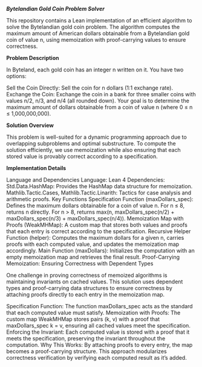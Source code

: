 ***Bytelandian Gold Coin Problem Solver***

This repository contains a Lean implementation of an efficient algorithm to solve the Bytelandian gold coin problem. The algorithm computes the maximum amount of American dollars obtainable from a Bytelandian gold coin of value n, using memoization with proof-carrying values to ensure correctness.

**Problem Description**

In Byteland, each gold coin has an integer n written on it. You have two options:

Sell the Coin Directly: Sell the coin for n dollars (1:1 exchange rate).
Exchange the Coin: Exchange the coin in a bank for three smaller coins with values n/2, n/3, and n/4 (all rounded down).
Your goal is to determine the maximum amount of dollars obtainable from a coin of value n (where 0 ≤ n ≤ 1,000,000,000).

**Solution Overview**

This problem is well-suited for a dynamic programming approach due to overlapping subproblems and optimal substructure. To compute the solution efficiently, we use memoization while also ensuring that each stored value is provably correct according to a specification.

**Implementation Details**

Language and Dependencies
Language: Lean 4
Dependencies:
Std.Data.HashMap: Provides the HashMap data structure for memoization.
Mathlib.Tactic.Cases, Mathlib.Tactic.Linarith: Tactics for case analysis and arithmetic proofs.
Key Functions
Specification Function (maxDollars_spec): Defines the maximum dollars obtainable for a coin of value n.
For n ≤ 8, returns n directly.
For n > 8, returns max(n, maxDollars_spec(n/2) + maxDollars_spec(n/3) + maxDollars_spec(n/4)).
Memoization Map with Proofs (WeakMHMap): A custom map that stores both values and proofs that each entry is correct according to the specification.
Recursive Helper Function (helper): Computes the maximum dollars for a given n, carries proofs with each computed value, and updates the memoization map accordingly.
Main Function (maxDollars): Initializes the computation with an empty memoization map and retrieves the final result.
Proof-Carrying Memoization: Ensuring Correctness with Dependent Types

One challenge in proving correctness of memoized algorithms is maintaining invariants on cached values. This solution uses dependent types and proof-carrying data structures to ensure correctness by attaching proofs directly to each entry in the memoization map.

Specification Function: The function maxDollars_spec acts as the standard that each computed value must satisfy.
Memoization with Proofs: The custom map WeakMHMap stores pairs (k, v) with a proof that maxDollars_spec k = v, ensuring all cached values meet the specification.
Enforcing the Invariant: Each computed value is stored with a proof that it meets the specification, preserving the invariant throughout the computation.
Why This Works: By attaching proofs to every entry, the map becomes a proof-carrying structure. This approach modularizes correctness verification by verifying each computed result as it’s added.
